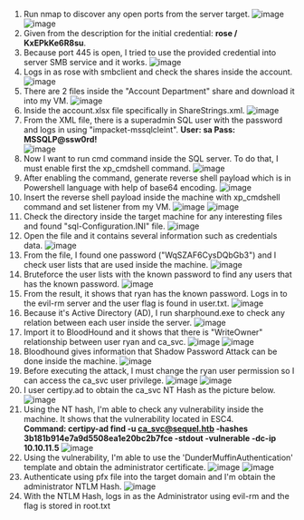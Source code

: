 1. Run nmap to discover any open ports from the server target.
![image](https://github.com/user-attachments/assets/f90abc9f-bf3f-450c-a918-00389b8a00f6)
![image](https://github.com/user-attachments/assets/3d80583d-64f8-4823-9af6-d09fa11f6ee4)
2. Given from the description for the initial credential: **rose / KxEPkKe6R8su**.
3. Because port 445 is open, I tried to use the provided credential into server SMB service and it works.
![image](https://github.com/user-attachments/assets/a829b55f-3682-4276-b6ec-24b2fa1e2347)
4. Logs in as rose with smbclient and check the shares inside the account.
![image](https://github.com/user-attachments/assets/9c27146a-0807-403b-9000-f80095be2370)
5. There are 2 files inside the "Account Department" share and download it into my VM.
![image](https://github.com/user-attachments/assets/b1b4cab3-353e-4e13-8d71-7b45fcf88cff)
6. Inside the account.xlsx file specifically in ShareStrings.xml.
![image](https://github.com/user-attachments/assets/f6c041ff-1887-47f2-92df-d39d46805060)
7. From the XML file, there is a superadmin SQL user with the password and logs in using "impacket-mssqlcleint".
**User: sa
Pass: MSSQLP@ssw0rd!** <br>
![image](https://github.com/user-attachments/assets/6d358fca-d7b0-4857-95ac-697060e91449)
8. Now I want to run cmd command inside the SQL server. To do that, I must enable first the xp_cmdshell command. 
![image](https://github.com/user-attachments/assets/f07213d5-091d-4fec-9447-ae42ad300b75)
9. After enabling the command, generate reverse shell payload which is in Powershell language with help of base64 encoding.
![image](https://github.com/user-attachments/assets/759b1f0f-2513-4259-9276-c7bd83ab4d62)
10. Insert the reverse shell payload inside the machine with xp_cmdshell command and set listener from my  VM.
![image](https://github.com/user-attachments/assets/d3db0093-052e-430c-b340-44922ac48da9)
![image](https://github.com/user-attachments/assets/b6902c35-dddf-4985-809d-588f50982c68)
11. Check the directory inside the target machine for any interesting files and found "sql-Configuration.INI" file.
![image](https://github.com/user-attachments/assets/34186a61-6449-4426-9ca3-938b925a3694)
12. Open the file and it contains several information such as credentials data.
![image](https://github.com/user-attachments/assets/c05842be-e4e7-4b9f-a705-84fedbfc579f)
13. From the file, I found one password ("WqSZAF6CysDQbGb3") and I check user lists that are used inside the machine.
![image](https://github.com/user-attachments/assets/05bb3d74-b6ba-4234-8727-a18bbdf03d73)
14. Bruteforce the user lists with the known password to find any users that has the known password.
![image](https://github.com/user-attachments/assets/db9e5416-a772-4ec7-a459-95d937931505)
15. From the result, it shows that ryan has the known password. Logs in to the evil-rm server and the user flag is found in user.txt.
![image](https://github.com/user-attachments/assets/6477e286-4610-433b-926d-84c163f148ad)
16. Because it's Active Directory (AD), I run sharphound.exe to check any relation between each user inside the server.
![image](https://github.com/user-attachments/assets/2a0e4061-54cd-47fa-909f-eea17715fdc7)
17. Import it to BloodHound and it shows that there is "WriteOwner" relationship between user ryan and ca_svc.
![image](https://github.com/user-attachments/assets/0784e75a-e3aa-47a0-87cc-0a8db0eb65bb)
![image](https://github.com/user-attachments/assets/ef9b551c-2a66-4bb3-b5ad-05433137a1ec)
18. Bloodhound gives information that Shadow Password Attack can be done inside the machine.
![image](https://github.com/user-attachments/assets/168845a3-6574-4ed3-a269-d5f7c17419d4)
19. Before executing the attack, I must change the ryan user permission so I can access the ca_svc user privilege.
![image](https://github.com/user-attachments/assets/c425a46e-3ca6-4c79-bd8f-467c968bdb7b)
![image](https://github.com/user-attachments/assets/2031f72c-addb-4c13-a6ba-152165d1369b)
20. I user certipy.ad to obtain the ca_svc NT Hash as the picture below.
![image](https://github.com/user-attachments/assets/731b3cf8-de45-4bd6-b8c7-08147ffa86be)
21. Using the NT hash, I'm able to check any vulnerability inside the machine. It shows that the vulnerability located in ESC4. <br>
**Command: certipy-ad find -u ca_svc@sequel.htb -hashes 3b181b914e7a9d5508ea1e20bc2b7fce -stdout -vulnerable -dc-ip 10.10.11.5**
![image](https://github.com/user-attachments/assets/e45bc444-bfc7-4575-941a-788278fb4534)
22. Using the vulnerability, I'm able to use the 'DunderMuffinAuthentication' template and obtain the administrator certificate.
![image](https://github.com/user-attachments/assets/9382011b-a148-4836-b8e9-1591a21b1640)
![image](https://github.com/user-attachments/assets/ff77a274-da25-46bf-ab8a-8f712465ead9)
23. Authenticate using pfx file into the target domain and I'm obtain the administrator NTLM Hash.
![image](https://github.com/user-attachments/assets/c8bed7cb-2cee-40f7-b796-315d3ef9d60a)
24. With the NTLM Hash, logs in as the Administrator using evil-rm and the flag is stored in root.txt
























































































